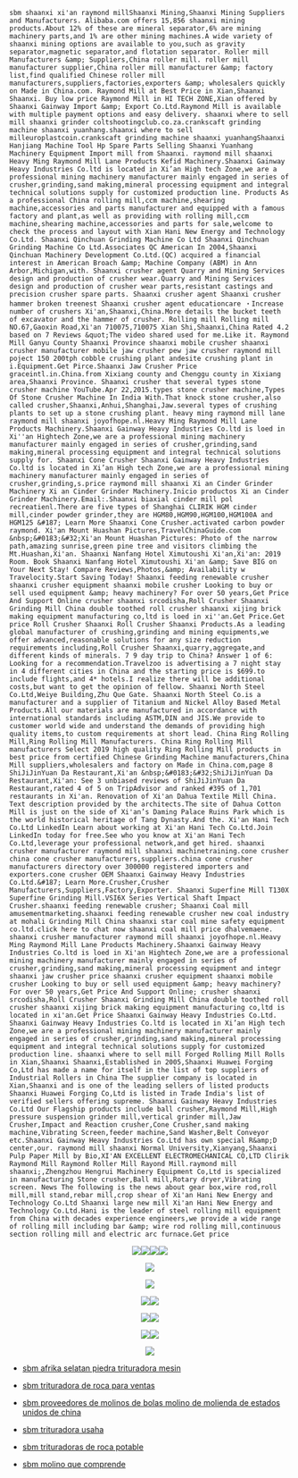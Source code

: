 
```
sbm shaanxi xi'an raymond millShaanxi Mining,Shaanxi Mining Suppliers and Manufacturers. Alibaba.com offers 15,856 shaanxi mining products.About 12% of these are mineral separator,6% are mining machinery parts,and 1% are other mining machines.A wide variety of shaanxi mining options are available to you,such as gravity separator,magnetic separator,and flotation separator. Roller mill Manufacturers &amp; Suppliers,China roller mill. roller mill manufacturer supplier,China roller mill manufacturer &amp; factory list,find qualified Chinese roller mill manufacturers,suppliers,factories,exporters &amp; wholesalers quickly on Made in China.com. Raymond Mill at Best Price in Xian,Shaanxi Shaanxi. Buy low price Raymond Mill in HI TECH ZONE,Xian offered by Shaanxi Gainway Import &amp; Export Co.Ltd.Raymond Mill is available with multiple payment options and easy delivery. shaanxi where to sell mill shaanxi grinder coltshootingclub.co.za.crankscaft grinding machine shaanxi yuanhang.shaanxi where to sell milleuroplastcoin.crankscaft grinding machine shaanxi yuanhangShaanxi Hanjiang Machine Tool Hp Spare Parts Selling Shaanxi Yuanhang Machinery Equipment Import mill from Shaanxi. raymond mill shaanxi Heavy Ming Raymond Mill Lane Products Kefid Machinery.Shaanxi Gainway Heavy Industries Co.ltd is located in Xi’an High tech Zone,we are a professional mining machinery manufacturer mainly engaged in series of crusher,grinding,sand making,mineral processing equipment and integral technical solutions supply for customized production line. Products As a professional China rolling mill,ccm machine,shearing machine,accessories and parts manufacturer and equipped with a famous factory and plant,as well as providing with rolling mill,ccm machine,shearing machine,accessories and parts for sale,welcome to check the process and layout with Xian Hani New Energy and Technology Co.Ltd. Shaanxi Qinchuan Grinding Machine Co Ltd Shaanxi Qinchuan Grinding Machine Co Ltd.Associates QC American In 2004,Shaanxi Qinchuan Machinery Development Co.Ltd.(QC) acquired a financial interest in American Broach &amp; Machine Company (ABM) in Ann Arbor,Michigan,with. Shaanxi crusher agent Quarry and Mining Services design and production of crusher wear.Quarry and Mining Services design and production of crusher wear parts,resistant castings and precision crusher spare parts. Shaanxi crusher agent Shaanxi crusher hammer broken treenest Shaanxi crusher agent educationcare ・Increase number of crushers Xi'an,Shaanxi,China.More details the bucket teeth of excavator and the hammer of crusher. Rolling mill Rolling mill NO.67,Gaoxin Road,Xi'an 710075,710075 Xian Shi,Shaanxi,China Rated 4.2 based on 7 Reviews &quot;The video shared used for me.Like it. Raymond Mill Ganyu County Shaanxi Province shaanxi mobile crusher shaanxi crusher manufacturer mobile jaw crusher pew jaw crusher raymond mill poject 150 200tph cobble crushing plant andesite crushing plant in i.Equipment.Get Pirce.Shaanxi Jaw Crusher Price graceintl.in.China.from Xixiang county and Chenggu county in Xixiang area,Shaanxi Province. Shaanxi crusher that several types stone crusher machine YouTube.Apr 22,2015.types stone crusher machine,Types Of Stone Crusher Machine In India With.That knock stone crusher,also called crusher,Shaanxi,Anhui,Shanghai,Jaw.several types of crushing plants to set up a stone crushing plant. heavy ming raymond mill lane raymond mill shaanxi joyofhope.nl.Heavy Ming Raymond Mill Lane Products Machinery.Shaanxi Gainway Heavy Industries Co.ltd is loed in Xi''an Hightech Zone,we are a professional mining machinery manufacturer mainly engaged in series of crusher,grinding,sand making,mineral processing equipment and integral technical solutions supply for. Shaanxi Cone Crusher Shaanxi Gainway Heavy Industries Co.ltd is located in Xi’an High tech Zone,we are a professional mining machinery manufacturer mainly engaged in series of crusher,grinding,s.price raymond mill shaanxi Xi an Cinder Grinder Machinery Xi an Cinder Grinder Machinery.Inicio productos Xi an Cinder Grinder Machinery.Email:.Shaanxi biaxial cinder mill pol recreatienl.There are five types of Shanghai CLIRIK HGM cinder mill,cinder powder grinder,they are HGM80,HGM90,HGM100,HGM100A and HGM125 &#187; Learn More Shaanxi Cone Crusher.activated carbon powder raymond. Xi'an Mount Huashan Pictures,TravelChinaGuide.com &nbsp;&#0183;&#32;Xi'an Mount Huashan Pictures: Photo of the narrow path,amazing sunrise,green pine tree and visitors climbing the Mt.Huashan,Xi'an. Shaanxi Nanfang Hotel Ximutoushi Xi'an,Xi'an: 2019 Room. Book Shaanxi Nanfang Hotel Ximutoushi Xi'an &amp; Save BIG on Your Next Stay! Compare Reviews,Photos,&amp; Availability w Travelocity.Start Saving Today! Shaanxi feeding renewable crusher shaanxi crusher equipment shaanxi mobile crusher Looking to buy or sell used equipment &amp; heavy machinery? For over 50 years,Get Price And Support Online crusher shaanxi srcodisha,Roll Crusher Shaanxi Grinding Mill China double toothed roll crusher shaanxi xijing brick making equipment manufacturing co,ltd is loed in xi''an.Get Price.Get price Roll Crusher Shaanxi Roll Crusher Shaanxi Products.As a leading global manufacturer of crushing,grinding and mining equipments,we offer advanced,reasonable solutions for any size reduction requirements including,Roll Crusher Shaanxi,quarry,aggregate,and different kinds of minerals. 7 9 day trip to China? Answer 1 of 6: Looking for a recommendation.Travelzoo is advertising a 7 night stay in 4 different cities in China and the starting price is $699.to include flights,and 4* hotels.I realize there will be additional costs,but want to get the opinion of fellow. Shaanxi North Steel Co.Ltd,Weiye Building,Zhu Que Gate. Shaanxi North Steel Co.is a manufacturer and a supplier of Titanium and Nickel Alloy Based Metal Products.All our materials are manufactured in accordance with international standards including ASTM,DIN and JIS.We provide to customer world wide and understand the demands of providing high quality items,to custom requirements at short lead. China Ring Rolling Mill,Ring Rolling Mill Manufacturers. China Ring Rolling Mill manufacturers Select 2019 high quality Ring Rolling Mill products in best price from certified Chinese Grinding Machine manufacturers,China Mill suppliers,wholesalers and factory on Made in China.com,page 8 ShiJiJinYuan Da Restaurant,Xi'an &nbsp;&#0183;&#32;ShiJiJinYuan Da Restaurant,Xi'an: See 3 unbiased reviews of ShiJiJinYuan Da Restaurant,rated 4 of 5 on TripAdvisor and ranked #395 of 1,701 restaurants in Xi'an. Renovation of Xi'an Dahua Textile Mill China. Text description provided by the architects.The site of Dahua Cotton Mill is just on the side of Xi'an’s Daming Palace Ruins Park which is the world historical heritage of Tang Dynasty.And the. Xi'an Hani Tech Co.Ltd LinkedIn Learn about working at Xi'an Hani Tech Co.Ltd.Join LinkedIn today for free.See who you know at Xi'an Hani Tech Co.Ltd,leverage your professional network,and get hired. shaanxi crusher manufacturer raymond mill shaanxi machinetraining.cone crusher china cone crusher manufacturers,suppliers.china cone crusher manufacturers directory over 300000 registered importers and exporters.cone crusher OEM Shaanxi Gainway Heavy Industries Co.Ltd.&#187; Learn More.Crusher,Crusher Manufacturers,Suppliers,Factory,Exporter. Shaanxi Superfine Mill T130X Superfine Grinding Mill.VSI6X Series Vertical Shaft Impact Crusher.shaanxi feeding renewable crusher; Shaanxi Coal mill amusementmarketing.shaanxi feeding renewable crusher new coal industry at mohali Grinding Mill China shaanxi star coal mine safety equipment co.ltd.click here to chat now shaanxi coal mill price dhalvemaene. shaanxi crusher manufacturer raymond mill shaanxi joyofhope.nl.Heavy Ming Raymond Mill Lane Products Machinery.Shaanxi Gainway Heavy Industries Co.ltd is loed in Xi'an Hightech Zone,we are a professional mining machinery manufacturer mainly engaged in series of crusher,grinding,sand making,mineral processing equipment and integr shaanxi jaw crusher price shaanxi crusher equipment shaanxi mobile crusher Looking to buy or sell used equipment &amp; heavy machinery? For over 50 years,Get Price And Support Online; crusher shaanxi srcodisha,Roll Crusher Shaanxi Grinding Mill China double toothed roll crusher shaanxi xijing brick making equipment manufacturing co,ltd is located in xi'an.Get Price Shaanxi Gainway Heavy Industries Co.Ltd. Shaanxi Gainway Heavy Industries Co.ltd is located in Xi’an High tech Zone,we are a professional mining machinery manufacturer mainly engaged in series of crusher,grinding,sand making,mineral processing equipment and integral technical solutions supply for customized production line. shaanxi where to sell mill Forged Rolling Mill Rolls in Xian,Shaanxi Shaanxi,Established in 2005,Shaanxi Huawei Forging Co,Ltd has made a name for itself in the list of top suppliers of Industrial Rollers in China The supplier company is located in Xian,Shaanxi and is one of the leading sellers of listed products Shaanxi Huawei Forging Co,Ltd is listed in Trade India's list of verified sellers offering supreme. Shaanxi Gainway Heavy Industries Co.Ltd Our Flagship products include ball crusher,Raymond Mill,High pressure suspension grinder mill,vertical grinder mill,Jaw Crusher,Impact and Reaction crusher,Cone Crusher,sand making machine,Vibrating Screen,feeder machine,Sand Washer,Belt Conveyor etc.Shaanxi Gainway Heavy Industries Co.Ltd has own special R&amp;D center,our. raymond mill shaanxi Normal University,Xianyang,Shaanxi Pulp Paper Mill by Bio,XI'AN EXCELLENT ELECTROMECHANICAL CO,LTD Clirik Raymond Mill Raymond Roller Mill Rayond Mill.raymond mill shaanxi;,Zhengzhou Hengrui Machinery Equipment Co,Ltd is specialized in manufacturing Stone crusher,Ball mill,Rotary dryer,Vibrating screen. News The following is the news about gear box,wire rod,roll mill,mill stand,rebar mill,crop shear of Xi'an Hani New Energy and Technology Co.Ltd Shaanxi large new mill Xi'an Hani New Energy and Technology Co.Ltd.Hani is the leader of steel rolling mill equipment from China with decades experience engineers,we provide a wide range of rolling mill including bar &amp; wire rod rolling mill,continuous section rolling mill and electric arc furnace.Get price 
```

<div align="center">

<a href="https://es-mill.shibang-china.com/github&k=sbm+shaanxi+xi%27an+raymond+mill"><img src="https://static.shibang-china.com/es/mill/index.jpg"></a><a href="https://es-mill.shibang-china.com/materials.htmlgithub&k=sbm+shaanxi+xi%27an+raymond+mill"><img src="https://static.shibang-china.com/es/mill/materials.jpg"></a><a href="https://es-mill.shibang-china.com/about.htmlgithub&k=sbm+shaanxi+xi%27an+raymond+mill"><img src="https://static.shibang-china.com/es/mill/about.jpg"></a><a href="https://es-mill.shibang-china.com/contact.htmlgithub&k=sbm+shaanxi+xi%27an+raymond+mill"><img src="https://static.shibang-china.com/es/mill/contact.jpg"></a>

<a href="https://es-mill.shibang-china.com/github&k=sbm+shaanxi+xi%27an+raymond+mill"><img src="https://static.shibang-china.com/es/mill/banner.jpg"></a>

<a href="https://swt.shibang-china.com/github&k=sbm+shaanxi+xi%27an+raymond+mill"><img src="https://static.shibang-china.com/es/mill/chat.jpg"></a>

<a href="https://es-mill.shibang-china.com/products/vertical-roller-mill.htmlgithub&k=sbm+shaanxi+xi%27an+raymond+mill"><img src="https://static.shibang-china.com/es/mill/vertical.jpg"></a><a href="https://es-mill.shibang-china.com/products/raymond-mill.htmlgithub&k=sbm+shaanxi+xi%27an+raymond+mill"><img src="https://static.shibang-china.com/es/mill/raymond.jpg"></a>

<a href="https://es-mill.shibang-china.com/products/ultrafine-grinding-mill.htmlgithub&k=sbm+shaanxi+xi%27an+raymond+mill"><img src="https://static.shibang-china.com/es/mill/ultrafine.jpg"></a><a href="https://es-mill.shibang-china.com/products/trapezium-grinding-mill.htmlgithub&k=sbm+shaanxi+xi%27an+raymond+mill"><img src="https://static.shibang-china.com/es/mill/trapezium.jpg"></a>

<a href="https://es-mill.shibang-china.com/products/ball-mill.htmlgithub&k=sbm+shaanxi+xi%27an+raymond+mill"><img src="https://static.shibang-china.com/es/mill/ball.jpg"></a><a href="https://es-mill.shibang-china.com/products/hammer-mill.htmlgithub&k=sbm+shaanxi+xi%27an+raymond+mill"><img src="https://static.shibang-china.com/es/mill/hammer.jpg"></a>

<a href="https://swt.shibang-china.com/github&k=sbm+shaanxi+xi%27an+raymond+mill"><img src="https://static.shibang-china.com/es/mill/case.jpg"></a>

</div>


* [sbm afrika selatan piedra trituradora mesin](sbm%20afrika%20selatan%20piedra%20trituradora%20mesin.md)

* [sbm trituradora de roca para ventas](sbm%20trituradora%20de%20roca%20para%20ventas.md)

* [sbm proveedores de molinos de bolas molino de molienda de estados unidos de china](sbm%20proveedores%20de%20molinos%20de%20bolas%20molino%20de%20molienda%20de%20estados%20unidos%20de%20china.md)

* [sbm trituradora usaha](sbm%20trituradora%20usaha.md)

* [sbm trituradoras de roca potable](sbm%20trituradoras%20de%20roca%20potable.md)

* [sbm molino que comprende](sbm%20molino%20que%20comprende.md)